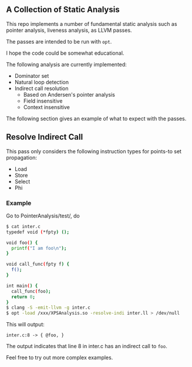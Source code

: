 ## A Collection of Static Analysis
This repo implements a number of fundamental static analysis
such as pointer analysis, liveness analysis, as LLVM passes.

The passes are intended to be run with `opt`.

I hope the code could be somewhat educational.

The following analysis are currently implemented:
- Dominator set
- Natural loop detection
- Indirect call resolution
  - Based on Andersen's pointer analysis
  - Field insensitive
  - Context insensitive

The following section gives an example of what to expect with the passes.
## Resolve Indirect Call
This pass only considers the following instruction types for points-to set propagation:
- Load
- Store
- Select
- Phi

### Example
Go to PointerAnalysis/test/, do
```bash
$ cat inter.c
typedef void (*fpty) ();

void foo() {
  printf("I am foo\n");
}

void call_func(fpty f) {
  f();
}

int main() {
  call_func(foo);
  return 0;
}
$ clang -S -emit-llvm -g inter.c
$ opt -load /xxx/XPSAnalysis.so -resolve-indi inter.ll > /dev/null
```

This will output:
```
inter.c:8 -> { @foo, }
```
The output indicates that line 8 in inter.c has an indirect call to `foo`.

Feel free to try out more complex examples.